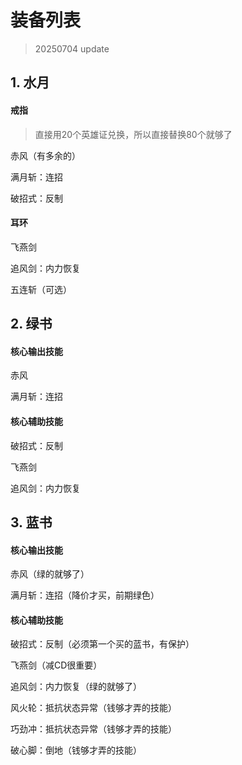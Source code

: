 # 装备列表


> 20250704 update

## 1. 水月

#### 戒指

> 直接用20个英雄证兑换，所以直接替换80个就够了

赤风（有多余的）

满月斩：连招

破招式：反制



#### 耳环

飞燕剑

追风剑：内力恢复

五连斩（可选）





## 2. 绿书

#### 核心输出技能

赤风

满月斩：连招


#### 核心辅助技能

破招式：反制

飞燕剑

追风剑：内力恢复



## 3. 蓝书

#### 核心输出技能

赤风（绿的就够了）

满月斩：连招（降价才买，前期绿色）


#### 核心辅助技能

破招式：反制（必须第一个买的蓝书，有保护）

飞燕剑（减CD很重要）

追风剑：内力恢复（绿的就够了）

风火轮：抵抗状态异常（钱够才弄的技能）

巧劲冲：抵抗状态异常（钱够才弄的技能）

破心脚：倒地（钱够才弄的技能）




